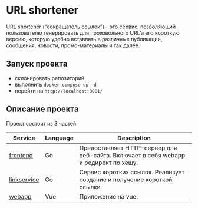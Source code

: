 # URL shortener

URL shortener (“сокращатель ссылок”) - это сервис, позволяющий пользователю генерировать для произвольного URL’a его короткую версию, которую удобно вставлять в различные публикации, сообщения, новости, промо-материалы и так далее.

## Запуск проекта
- склонировать репозиторий
- выполнить `docker-compose up -d`
- перейти на `http://localhost:3001/`

## Описание проекта

Проект состоит из 3 частей

| Service                          | Language | Description                                                                         |
| -------------------------------- | -------- | ----------------------------------------------------------------------------------- |
| [frontend](./src/frontend)       | Go       | Предоставляет HTTP-сервер для веб-сайта. Включает в себя webapp и редирект по хешу. |
| [linkservice](./src/linkservice) | Go       | Сервис коротких ссылок. Реализует создание и получение короткой ссылки.             |
| [webapp](./src/webapp)           | Vue      | Приложение на vue.                                                                  |
